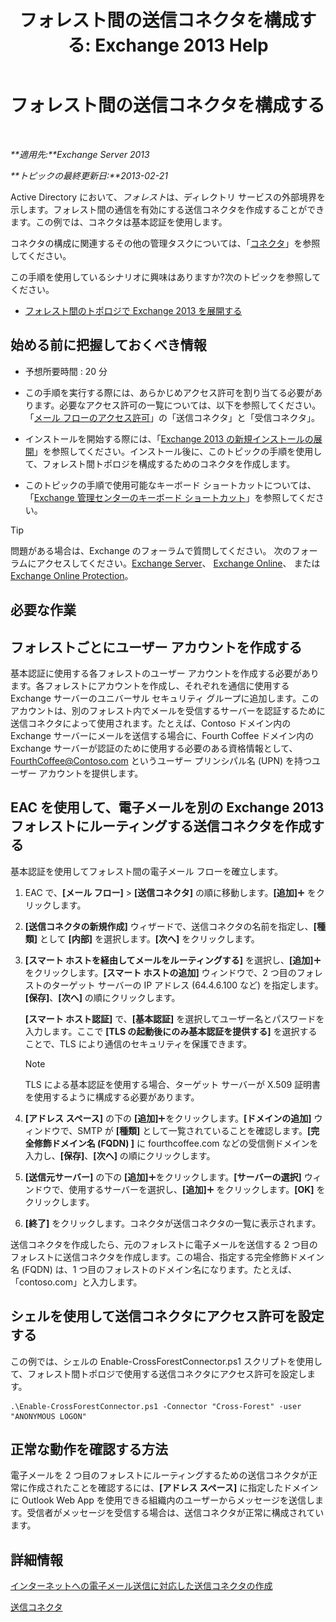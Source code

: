 ﻿---
title: 'フォレスト間の送信コネクタを構成する: Exchange 2013 Help'
TOCTitle: フォレスト間の送信コネクタを構成する
ms:assetid: 7840d172-071e-4f13-9379-2fe1eee1a7cc
ms:mtpsurl: https://technet.microsoft.com/ja-jp/library/JJ945053(v=EXCHG.150)
ms:contentKeyID: 52057839
ms.date: 04/24/2018
mtps_version: v=EXCHG.150
ms.translationtype: HT
---

# フォレスト間の送信コネクタを構成する

 

_**適用先:**Exchange Server 2013_

_**トピックの最終更新日:**2013-02-21_

Active Directory において、*フォレスト*は、ディレクトリ サービスの外部境界を示します。フォレスト間の通信を有効にする送信コネクタを作成することができます。この例では、コネクタは基本認証を使用します。

コネクタの構成に関連するその他の管理タスクについては、「[コネクタ](connectors-exchange-2013-help.md)」を参照してください。

この手順を使用しているシナリオに興味はありますか?次のトピックを参照してください。

  - [フォレスト間のトポロジで Exchange 2013 を展開する](deploy-exchange-2013-in-a-cross-forest-topology-exchange-2013-help.md)

## 始める前に把握しておくべき情報

  - 予想所要時間 : 20 分

  - この手順を実行する際には、あらかじめアクセス許可を割り当てる必要があります。必要なアクセス許可の一覧については、以下を参照してください。「[メール フローのアクセス許可](mail-flow-permissions-exchange-2013-help.md)」の「送信コネクタ」と「受信コネクタ」。

  - インストールを開始する際には、「[Exchange 2013 の新規インストールの展開](deploy-a-new-installation-of-exchange-2013-exchange-2013-help.md)」を参照してください。インストール後に、このトピックの手順を使用して、フォレスト間トポロジを構成するためのコネクタを作成します。

  - このトピックの手順で使用可能なキーボード ショートカットについては、「[Exchange 管理センターのキーボード ショートカット](keyboard-shortcuts-in-the-exchange-admin-center-exchange-online-protection-help.md)」を参照してください。


> [!TIP]
> 問題がある場合は、Exchange のフォーラムで質問してください。 次のフォーラムにアクセスしてください。<A href="https://go.microsoft.com/fwlink/p/?linkid=60612">Exchange Server</A>、 <A href="https://go.microsoft.com/fwlink/p/?linkid=267542">Exchange Online</A>、 または <A href="https://go.microsoft.com/fwlink/p/?linkid=285351">Exchange Online Protection</A>。



## 必要な作業

## フォレストごとにユーザー アカウントを作成する

基本認証に使用する各フォレストのユーザー アカウントを作成する必要があります。各フォレストにアカウントを作成し、それぞれを通信に使用する Exchange サーバーのユニバーサル セキュリティ グループに追加します。このアカウントは、別のフォレスト内でメールを受信するサーバーを認証するために送信コネクタによって使用されます。たとえば、Contoso ドメイン内の Exchange サーバーにメールを送信する場合に、Fourth Coffee ドメイン内の Exchange サーバーが認証のために使用する必要のある資格情報として、FourthCoffee@Contoso.com というユーザー プリンシパル名 (UPN) を持つユーザー アカウントを提供します。

## EAC を使用して、電子メールを別の Exchange 2013 フォレストにルーティングする送信コネクタを作成する

基本認証を使用してフォレスト間の電子メール フローを確立します。

1.  EAC で、**\[メール フロー\]** \> **\[送信コネクタ\]** の順に移動します。**\[追加\]**![\[追加\] アイコン](images/JJ218640.c1e75329-d6d7-4073-a27d-498590bbb558(EXCHG.150).gif "[追加] アイコン") をクリックします。

2.  **\[送信コネクタの新規作成\]** ウィザードで、送信コネクタの名前を指定し、**\[種類\]** として **\[内部\]** を選択します。**\[次へ\]** をクリックします。

3.  **\[スマート ホストを経由してメールをルーティングする\]** を選択し、**\[追加\]**![\[追加\] アイコン](images/JJ218640.c1e75329-d6d7-4073-a27d-498590bbb558(EXCHG.150).gif "[追加] アイコン") をクリックします。**\[スマート ホストの追加\]** ウィンドウで、2 つ目のフォレストのターゲット サーバーの IP アドレス (64.4.6.100 など) を指定します。**\[保存\]**、**\[次へ\]** の順にクリックします。
    
    **\[スマート ホスト認証\]** で、**\[基本認証\]** を選択してユーザー名とパスワードを入力します。ここで **\[TLS の起動後にのみ基本認証を提供する\]** を選択することで、TLS により通信のセキュリティを保護できます。
    

    > [!NOTE]
    > TLS による基本認証を使用する場合、ターゲット サーバーが X.509 証明書を使用するように構成する必要があります。



4.  **\[アドレス スペース\]** の下の **\[追加\]**![\[追加\] アイコン](images/JJ218640.c1e75329-d6d7-4073-a27d-498590bbb558(EXCHG.150).gif "[追加] アイコン")をクリックします。**\[ドメインの追加\]** ウィンドウで、SMTP が **\[種類\]** として一覧されていることを確認します。**\[完全修飾ドメイン名 (FQDN) \]** に fourthcoffee.com などの受信側ドメインを入力し、**\[保存\]**、**\[次へ\]** の順にクリックします。

5.  **\[送信元サーバー\]** の下の **\[追加\]**![\[追加\] アイコン](images/JJ218640.c1e75329-d6d7-4073-a27d-498590bbb558(EXCHG.150).gif "[追加] アイコン")をクリックします。**\[サーバーの選択\]** ウィンドウで、使用するサーバーを選択し、**\[追加\]**![\[追加\] アイコン](images/JJ218640.c1e75329-d6d7-4073-a27d-498590bbb558(EXCHG.150).gif "[追加] アイコン") をクリックします。**\[OK\]** をクリックします。

6.  **\[終了\]** をクリックします。コネクタが送信コネクタの一覧に表示されます。

送信コネクタを作成したら、元のフォレストに電子メールを送信する 2 つ目のフォレストに送信コネクタを作成します。この場合、指定する完全修飾ドメイン名 (FQDN) は、1 つ目のフォレストのドメイン名になります。たとえば、「contoso.com」と入力します。

## シェルを使用して送信コネクタにアクセス許可を設定する

この例では、シェルの Enable-CrossForestConnector.ps1 スクリプトを使用して、フォレスト間トポロジで使用する送信コネクタにアクセス許可を設定します。

    .\Enable-CrossForestConnector.ps1 -Connector "Cross-Forest" -user "ANONYMOUS LOGON"

## 正常な動作を確認する方法

電子メールを 2 つ目のフォレストにルーティングするための送信コネクタが正常に作成されたことを確認するには、**\[アドレス スペース\]** に指定したドメインに Outlook Web App を使用できる組織内のユーザーからメッセージを送信します。受信者がメッセージを受信する場合は、送信コネクタが正常に構成されています。

## 詳細情報

[インターネットへの電子メール送信に対応した送信コネクタの作成](create-a-send-connector-for-email-sent-to-the-internet-exchange-2013-help.md)

[送信コネクタ](send-connectors-exchange-2013-help.md)

